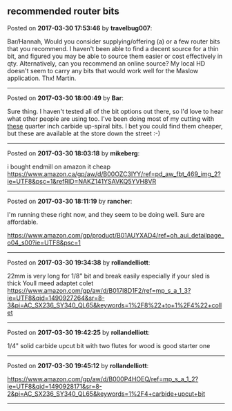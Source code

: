## recommended router bits
Posted on **2017-03-30 17:53:46** by **travelbug007**:

Bar/Hannah, 
Would you consider supplying/offering (a) or a few router bits that you recommend. I haven't been able to find a decent source for a thin bit, and figured you may be able to source them easier or cost effectively in qty. Alternatively, can you recommend an online source? My local HD doesn't seem to carry any bits that would work well for the Maslow application. 
Thx! 
Martin.

---

Posted on **2017-03-30 18:00:49** by **Bar**:

Sure thing. I haven't tested all of the bit options out there, so I'd love to hear what other people are using too. I've been doing most of my cutting with [these](http://www.homedepot.com/p/Diablo-1-4-in-Up-Spiral-Router-Bit-DR75101/204073552) quarter inch carbide up-spiral bits. I bet you could find them cheaper, but these are available at the store down the street :-)

---

Posted on **2017-03-30 18:03:18** by **mikeberg**:

i bought endmill on amazon it cheap 
https://www.amazon.ca/gp/aw/d/B00OZC3IYY/ref=pd_aw_fbt_469_img_2?ie=UTF8&psc=1&refRID=NAKZ141YSAVKQ5YVH8VR

---

Posted on **2017-03-30 18:11:19** by **rancher**:

I'm running these right now, and they seem to be doing well.  Sure are affordable.

https://www.amazon.com/gp/product/B01AUYXAD4/ref=oh_aui_detailpage_o04_s00?ie=UTF8&psc=1

---

Posted on **2017-03-30 19:34:38** by **rollandelliott**:

22mm is very long for 1/8" bit and break easily especially if your sled is thick
Youll meed adaptet colet
https://www.amazon.com/gp/aw/d/B017I8D1F2/ref=mp_s_a_1_3?ie=UTF8&qid=1490927264&sr=8-3&pi=AC_SX236_SY340_QL65&keywords=1%2F8%22+to+1%2F4%22+collet

---

Posted on **2017-03-30 19:42:25** by **rollandelliott**:

1/4" solid carbide upcut bit with two flutes for wood is good starter one

---

Posted on **2017-03-30 19:45:12** by **rollandelliott**:

https://www.amazon.com/gp/aw/d/B000P4HOEQ/ref=mp_s_a_1_2?ie=UTF8&qid=1490928171&sr=8-2&pi=AC_SX236_SY340_QL65&keywords=1%2F4+carbide+upcut+bit

---

